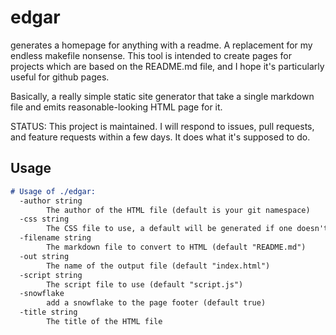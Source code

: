 edgar
=====

generates a homepage for anything with a readme. A replacement for my endless makefile nonsense.
This tool is intended to create pages for projects which are based on the README.md file, and
I hope it's particularly useful for github pages.

Basically, a really simple static site generator that take a single markdown file and emits
reasonable-looking HTML page for it.

STATUS: This project is maintained. I will respond to issues, pull requests, and feature requests within a few days. It does
what it's supposed to do.

Usage
-----

```md
# Usage of ./edgar:
  -author string
    	The author of the HTML file (default is your git namespace)
  -css string
    	The CSS file to use, a default will be generated if one doesn't exist (default "style.css")
  -filename string
    	The markdown file to convert to HTML (default "README.md")
  -out string
    	The name of the output file (default "index.html")
  -script string
    	The script file to use (default "script.js")
  -snowflake
    	add a snowflake to the page footer (default true)
  -title string
    	The title of the HTML file
```
